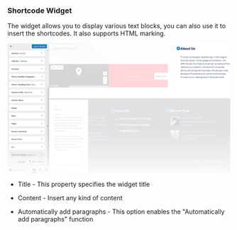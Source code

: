 ### Shortcode Widget



The widget allows you to display various text blocks, you can also use it to insert the shortcodes. It also supports HTML marking.

![](/assets/1581import.png)

* Title - This property specifies the widget title

* Content - Insert any kind of content
* Automatically add paragraphs - This option enables the "Automatically add paragraphs" function



